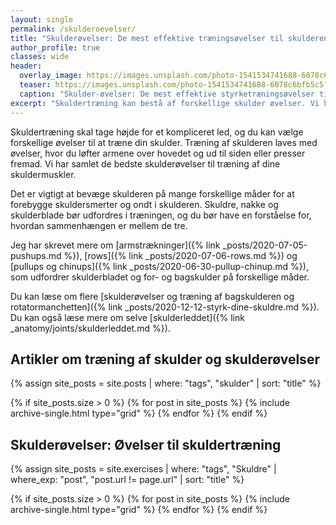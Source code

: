 ```yaml
---
layout: single
permalink: /skulderoevelser/
title: "Skulderøvelser: De mest effektive træningsøvelser til skulderen 🏋"
author_profile: true
classes: wide
header:
  overlay_image: https://images.unsplash.com/photo-1541534741688-6078c6bfb5c5?ixlib=rb-1.2.1&ixid=eyJhcHBfaWQiOjEyMDd9&auto=format&fit=crop&w=1949&q=80
  teaser: https://images.unsplash.com/photo-1541534741688-6078c6bfb5c5?ixlib=rb-1.2.1&ixid=eyJhcHBfaWQiOjEyMDd9&auto=format&fit=crop&w=1949&q=80
  caption: "Skulder-øvelser: De mest effektive styrketræningsøvelser til skulderen"
excerpt: "Skuldertræning kan bestå af forskellige skulder øvelser. Vi har samlet det bedste styrketræningsøvelser og skulder-øvelser til træning af din skulder."
---
```


Skuldertræning skal tage højde for et kompliceret led, og du kan vælge forskellige øvelser til at træne din skulder. Træning af skulderen laves med øvelser, hvor du løfter armene over hovedet og ud til siden eller presser fremad. Vi har samlet de bedste skulderøvelser til træning af dine skuldermuskler.

Det er vigtigt at bevæge skulderen på mange forskellige måder for at forebygge skuldersmerter og ondt i skulderen. Skuldre, nakke og skulderblade bør udfordres i træningen, og du bør have en forståelse for, hvordan sammenhængen er mellem de tre.

Jeg har skrevet mere om [armstrækninger]({% link _posts/2020-07-05-pushups.md %}), [rows]({% link _posts/2020-07-06-rows.md %}) og [pullups og chinups]({% link _posts/2020-06-30-pullup-chinup.md %}), som udfordrer skulderbladet og for- og bagskulder på forskellige måder.

Du kan læse om flere [skulderøvelser og træning af bagskulderen og rotatormanchetten]({% link _posts/2020-12-12-styrk-dine-skuldre.md %}). Du kan også læse mere om selve [skulderleddet]({% link _anatomy/joints/skulderleddet.md %}).

## Artikler om træning af skulder og skulderøvelser

<div class="feature__wrapper">

{% assign site_posts = site.posts | where: "tags", "skulder" | sort: "title" %}

{% if site_posts.size > 0 %}
  {% for post in site_posts %}
    {% include archive-single.html type="grid" %}
  {% endfor %}
{% endif %}

</div>

## Skulderøvelser: Øvelser til skuldertræning

{% assign site_posts = site.exercises | where: "tags", "Skuldre" | where_exp: "post", "post.url != page.url" | sort: "title" %}

<div class="feature__wrapper">

{% if site_posts.size > 0 %}
  {% for post in site_posts %}
    {% include archive-single.html type="grid" %}
  {% endfor %}
{% endif %}

</div>
